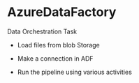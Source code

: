 # AzureDataFactory

Data Orchestration Task

- Load files from blob Storage

- Make a connection in ADF

- Run the pipeline using various activities
